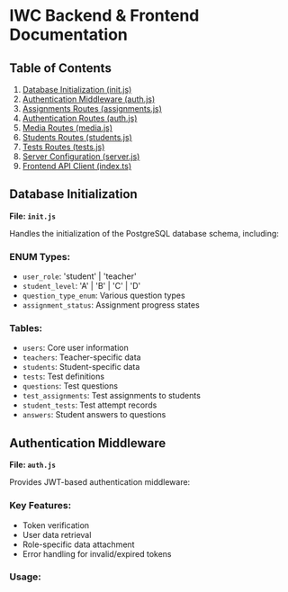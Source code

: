 # IWC Backend & Frontend Documentation

## Table of Contents
1. [Database Initialization (init.js)](#database-initialization)
2. [Authentication Middleware (auth.js)](#authentication-middleware)
3. [Assignments Routes (assignments.js)](#assignments-routes)
4. [Authentication Routes (auth.js)](#authentication-routes)
5. [Media Routes (media.js)](#media-routes)
6. [Students Routes (students.js)](#students-routes)
7. [Tests Routes (tests.js)](#tests-routes)
8. [Server Configuration (server.js)](#server-configuration)
9. [Frontend API Client (index.ts)](#frontend-api-client)

## Database Initialization
**File: `init.js`**

Handles the initialization of the PostgreSQL database schema, including:

### ENUM Types:
- `user_role`: 'student' | 'teacher'
- `student_level`: 'A' | 'B' | 'C' | 'D'
- `question_type_enum`: Various question types
- `assignment_status`: Assignment progress states

### Tables:
- `users`: Core user information
- `teachers`: Teacher-specific data
- `students`: Student-specific data
- `tests`: Test definitions
- `questions`: Test questions
- `test_assignments`: Test assignments to students
- `student_tests`: Test attempt records
- `answers`: Student answers to questions

## Authentication Middleware
**File: `auth.js`**

Provides JWT-based authentication middleware:

### Key Features:
- Token verification
- User data retrieval
- Role-specific data attachment
- Error handling for invalid/expired tokens

### Usage: 